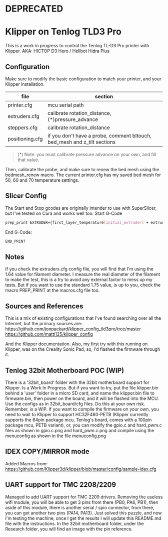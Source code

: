 <h1>DEPRECATED</h1>

# Klipper on Tenlog TLD3 Pro
This is a work in progress to control the Tenlog TL-D3 Pro printer with Klipper.
AKA: HICTOP D3 Hero / Hellbot Hidra Plus

## Configuration
Make sure to modify the basic configuration to match your printer, and your Klipper installation.

| file | section |
| ------ | ------ |
| printer.cfg | mcu serial path |
|extruders.cfg| calibrate rotation_distance, (*)pressure_advance
|steppers.cfg|calibrate rotation_distance|
|positioning.cfg|if you don't have a probe, comment bltouch, bed_mesh and z_tilt sections|
> (*) Note: you must calibrate pressure advance on your own, and fill that value.

Then, calibrate the probe, and make sure to renew the bed mesh using the bedmesh_renew macro.
The current printer.cfg has my saved bed mesh for 50, 60 and 70 temperature settings. 

## Slicer Config
The Start and Stop gcodes are originally intender to use with SuperSlicer, but I've tested on Cura and works well too:
Start G-Code
```sh
prep_print EXTRUDER={first_layer_temperature[initial_extruder] + extruder_temperature_offset[initial_extruder]} BED={first_layer_bed_temperature} CHAMBER={chamber_temperature} FILAMENT={filament_type} COUNT={total_layer_count} TOOLS={total_toolchanges} NUM=1;Load print settings
```

End G-Code:
```sh
END_PRINT
```

## Notes
If you check the extruders.cfg config file, you will find that I'm using the 1.64 value for filament diameter. I measure the real diameter of the filament to make the test, this is a try to avoid any external factor to mess up my tests. But if you want to use the standard 1.75 value, is up to you, check the macro PREP_PRINT at the macros.cfg file too.

## Sources and References
This is a mix of existing configurations that I've found searching over all the Internet, but the primary sources are:
https://github.com/jonpackard/klipper_config_tld3pro/tree/master
https://github.com/matti125/klipper_config

And the Klipper documentation.
Also, my first try with this running on Klipper, was on the Creality Sonic Pad, so, I'd flashed the firmware through it.


## Tenlog 32bit Motherboard POC (WIP)
There is a '32bit_board' folder with the 32bit motherboard support for Klipper. Is a Work In Progress. But if you want to try, put the file klipper.bin behind a 'user' folder in a micro SD card, and name the klipper.bin file to firmware.bin, then power on the board, and it will be flashed into the MCU. Use the configs as in 32bit_board/cfg files. Do this at your own risk. Remember, is a WIP.
If you want to compile the firmware on your own, you need to wait to Klipper to support HC32F460-PETB (Klipper currently supports the 64pin package mcu, Tenlog's board, comes with a 100pin package mcu, PETB variant), or, you can modify the gpio.c and hard_pwm.c files as shown in gpio.c.png and hard_pwm.c.png and compile using the menuconfig as shown in the file menuconfig.png

## IDEX COPY/MIRROR mode
Added Macros from: https://github.com/Klipper3d/klipper/blob/master/config/sample-idex.cfg

## UART support for TMC 2208/2209
Managed to add UART support for TMC 2209 drivers. Removing the useless wifi module, you will be able to get 3 pins from there (PB0, PA6, PB1), then aside of this module, there is another serial / spio connector, from there, you can get another two pins (PA14, PA13). Just solved this puzzle, and now I'm testing the machine, once I get the results I will update this README.md file with the instructions. In the 32bit motherboard folder, under the Research folder, you will find an image with the pin reference.

